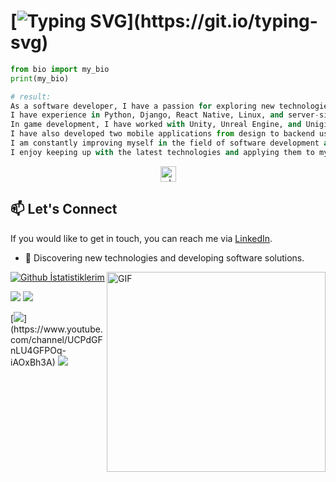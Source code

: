  
 


 


# [![Typing SVG](https://readme-typing-svg.demolab.com?font=Fira+Code&pause=1000&color=FE428E&center=true&vCenter=true&width=735&lines=Hello%2C+I+am+Muhammed+and+I+am+working+on+new+technologies.)](https://git.io/typing-svg)


```python
from bio import my_bio
print(my_bio)

# result:
As a software developer, I have a passion for exploring new technologies, particularly in the areas of artificial intelligence, game development, Fullstack Django, and mobile technology. 
I have experience in Python, Django, React Native, Linux, and server-side security and project management. 
In game development, I have worked with Unity, Unreal Engine, and Unigine 2, and have completed two projects using Flutter and React Native.
I have also developed two mobile applications from design to backend using Java.
I am constantly improving myself in the field of software development and enjoy taking on new challenges to find innovative solutions.
I enjoy keeping up with the latest technologies and applying them to my work.
```
<p align="center"> <img align="center" height="25px" src="https://komarev.com/ghpvc/?username=muhammed-bayat&label=Profile%20views&color=0e75b6&style=for-the-badge" alt="whybe7" /> </p>






## 📫 Let's Connect

If you would like to get in touch, you can reach me via [LinkedIn](https://www.linkedin.com/in/muhammedbayat/).


- 🎯 Discovering new technologies and developing software solutions.
 <img align="right" alt="GIF" src="https://github.com/abhisheknaiidu/abhisheknaiidu/blob/master/code.gif?raw=true" width="350" height="320" />


[![Github İstatistiklerim](https://github-readme-stats.vercel.app/api?username=muhammed-bayat&show_icons=true&count_private=true&theme=radical)](https://github.com/muhammed-bayat)

 
 
[![](https://img.shields.io/twitter/follow/mamosdavinci?style=social)](https://www.twitter.com/mamosdavinci)
[![](https://img.shields.io/github/followers/muhammed-bayat?style=social)](https://www.github.com/muhammed-bayat)

[![](https://img.shields.io/badge/youtube-%23FF0000.svg?&style=for-the-badge&logo=youtube&logoColor=white")](https://www.youtube.com/channel/UCPdGFnLU4GFPOq-iAOxBh3A)
 [![](https://img.shields.io/badge/linkedin-%230077B5.svg?&style=for-the-badge&logo=linkedin&logoColor=white)](https://www.linkedin.com/in/zero-to-hero/)

 



 
  

 
